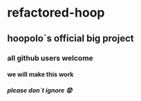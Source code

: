 # refactored-hoop

## hoopolo`s official big project

### all github users welcome

#### we will make this work
 
 ##### please don`t ignore 😧
